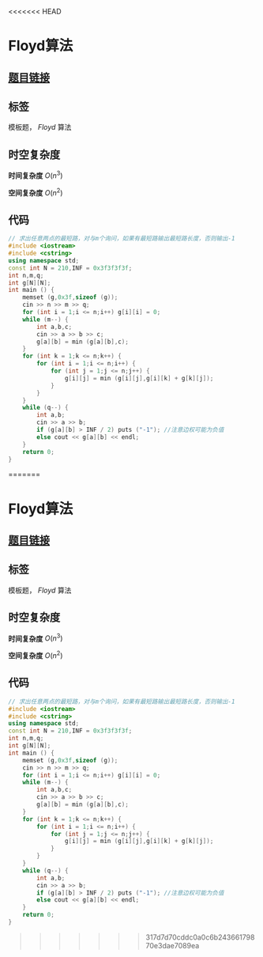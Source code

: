 <<<<<<< HEAD
# Floyd算法
## [**题目链接**](https://www.acwing.com/problem/content/856/)

## 标签
模板题， $Floyd$ 算法

## 时空复杂度

**时间复杂度** $O(n^3)$

**空间复杂度** $O(n^2)$

## 代码
```cpp
// 求出任意两点的最短路，对与m个询问，如果有最短路输出最短路长度，否则输出-1
#include <iostream>
#include <cstring>
using namespace std;
const int N = 210,INF = 0x3f3f3f3f;
int n,m,q;
int g[N][N];
int main () {
    memset (g,0x3f,sizeof (g));
    cin >> n >> m >> q;
    for (int i = 1;i <= n;i++) g[i][i] = 0;
    while (m--) {
        int a,b,c;
        cin >> a >> b >> c;
        g[a][b] = min (g[a][b],c);
    }
    for (int k = 1;k <= n;k++) {
        for (int i = 1;i <= n;i++) {
            for (int j = 1;j <= n;j++) {
                g[i][j] = min (g[i][j],g[i][k] + g[k][j]);
            }
        }
    }
    while (q--) {
        int a,b;
        cin >> a >> b;
        if (g[a][b] > INF / 2) puts ("-1"); //注意边权可能为负值
        else cout << g[a][b] << endl;
    }
    return 0;
}
```
=======
# Floyd算法
## [**题目链接**](https://www.acwing.com/problem/content/856/)

## 标签
模板题， $Floyd$ 算法

## 时空复杂度

**时间复杂度** $O(n^3)$

**空间复杂度** $O(n^2)$

## 代码
```cpp
// 求出任意两点的最短路，对与m个询问，如果有最短路输出最短路长度，否则输出-1
#include <iostream>
#include <cstring>
using namespace std;
const int N = 210,INF = 0x3f3f3f3f;
int n,m,q;
int g[N][N];
int main () {
    memset (g,0x3f,sizeof (g));
    cin >> n >> m >> q;
    for (int i = 1;i <= n;i++) g[i][i] = 0;
    while (m--) {
        int a,b,c;
        cin >> a >> b >> c;
        g[a][b] = min (g[a][b],c);
    }
    for (int k = 1;k <= n;k++) {
        for (int i = 1;i <= n;i++) {
            for (int j = 1;j <= n;j++) {
                g[i][j] = min (g[i][j],g[i][k] + g[k][j]);
            }
        }
    }
    while (q--) {
        int a,b;
        cin >> a >> b;
        if (g[a][b] > INF / 2) puts ("-1"); //注意边权可能为负值
        else cout << g[a][b] << endl;
    }
    return 0;
}
```
>>>>>>> 317d7d70cddc0a0c6b24366179870e3dae7089ea
